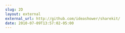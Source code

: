 ```yaml
---
slug: 2D
layout: external
external_url: http://github.com/ideashower/sharekit/
date: 2010-07-09T13:57:02-05:00
---
```

